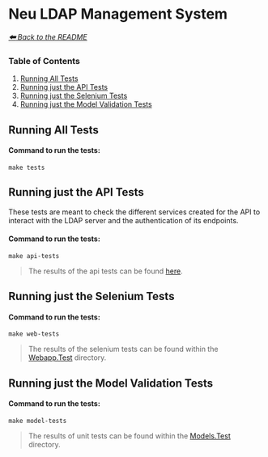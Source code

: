 # Neu LDAP Management System

*[**🠰** Back to the README](../README.md)*

### Table of Contents
1. [Running All Tests](#running-all-tests)
2. [Running just the API Tests](#running-just-the-api-tests)
3. [Running just the Selenium Tests](#running-just-the-selenium-tests)
4. [Running just the Model Validation Tests](#running-just-the-model-validation-tests)


## Running All Tests

#### Command to run the tests:
```
make tests
```


## Running just the API Tests
These tests are meant to check the different services created for the API to interact with the LDAP server and the authentication of its endpoints.

#### Command to run the tests:
```
make api-tests
```

> The results of the api tests can be found [here](./test-results/api-test-results.md).


## Running just the Selenium Tests

#### Command to run the tests:
```
make web-tests
```

> The results of the selenium tests can be found within the [Webapp.Test](../NeuLdapMgnt/Webapp.Tests/) directory.


## Running just the Model Validation Tests

#### Command to run the tests:
```
make model-tests
```
> The results of unit tests can be found within the [Models.Test](../NeuLdapMgnt/Models.Tests/) directory.

